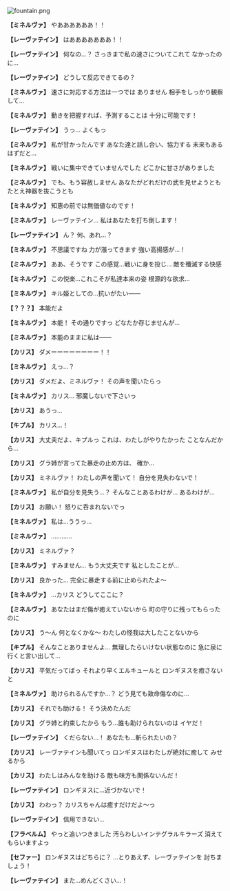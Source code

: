 
![fountain.png](../images/backgrounds/fountain.png)

**【ミネルヴァ】**
やああああああ！！

**【レーヴァテイン】**
はあああああああ！！

**【レーヴァテイン】**
何なの…？
さっきまで私の速さについてこれて
なかったのに…

**【レーヴァテイン】**
どうして反応できてるの？

**【ミネルヴァ】**
速さに対応する方法は一つでは
ありません
相手をしっかり観察して…

**【ミネルヴァ】**
動きを把握すれば、予測することは
十分に可能です！

**【レーヴァテイン】**
うっ…
よくもっ

**【ミネルヴァ】**
私が甘かったんです
あなた達と話し合い、協力する
未来もあるはずだと…

**【ミネルヴァ】**
戦いに集中できていませんでした
どこかに甘さがありました

**【ミネルヴァ】**
でも、もう容赦しません
あなたがどれだけの武を見せようとも
たとえ神器を抜こうとも

**【ミネルヴァ】**
知恵の前では無価値なのです！

**【ミネルヴァ】**
レーヴァテイン…
私はあなたを打ち倒します！

**【レーヴァテイン】**
ん？
何、あれ…？

**【ミネルヴァ】**
不思議ですね
力が漲ってきます
強い高揚感が…！

**【ミネルヴァ】**
ああ、そうです
この感覚…戦いに身を投じ…
敵を殲滅する快感

**【ミネルヴァ】**
この悦楽…これこそが私達本来の姿
根源的な欲求…

**【ミネルヴァ】**
キル姫としての…抗いがたい――

**【？？？】**
本能だよ

**【ミネルヴァ】**
本能！
その通りですっ
どなたか存じませんが…

**【ミネルヴァ】**
本能のままに私は――

**【カリス】**
ダメーーーーーーーー！！

**【ミネルヴァ】**
えっ…？

**【カリス】**
ダメだよ、ミネルヴァ！
その声を聞いたらっ

**【ミネルヴァ】**
カリス…
邪魔しないで下さいっ

**【カリス】**
あうっ…

**【キプル】**
カリス…！

**【カリス】**
大丈夫だよ、キプルっ
これは、わたしがやりたかった
ことなんだから…

**【カリス】**
グラ姉が言ってた暴走の止め方は、
確か…

**【カリス】**
ミネルヴァ！
わたしの声を聞いて！
自分を見失わないで！

**【ミネルヴァ】**
私が自分を見失う…？
そんなことあるわけが…
あるわけが…

**【カリス】**
お願い！
怒りに呑まれないでっ

**【ミネルヴァ】**
私は…ううっ…

**【ミネルヴァ】**
…………

**【カリス】**
ミネルヴァ？

**【ミネルヴァ】**
すみません…
もう大丈夫です
私としたことが…

**【カリス】**
良かった…
完全に暴走する前に止められたよ～

**【ミネルヴァ】**
…カリス
どうしてここに？

**【ミネルヴァ】**
あなたはまだ傷が癒えていないから
町の守りに残ってもらったのに

**【カリス】**
う～ん
何となくかな～
わたしの怪我は大したことないから

**【キプル】**
そんなことありませんよ…
無理したらいけない状態なのに
急に泉に行くと言い出して…

**【カリス】**
平気だってばっ
それより早くエルキュールと
ロンギヌスを癒さないと

**【ミネルヴァ】**
助けられるんですか…？
どう見ても致命傷なのに…

**【カリス】**
それでも助ける！
そう決めたんだ

**【カリス】**
グラ姉と約束したから
もう…誰も助けられないのは
イヤだ！

**【レーヴァテイン】**
くだらない…！
あなたも…斬られたいの？

**【カリス】**
レーヴァテインも聞いてっ
ロンギヌスはわたしが絶対に癒して
みせるから

**【カリス】**
わたしはみんなを助ける
敵も味方も関係ないんだ！

**【レーヴァテイン】**
ロンギヌスに…近づかないで！

**【カリス】**
わわっ？
カリスちゃんは癒すだけだよ～っ

**【レーヴァテイン】**
信用できない…

**【フラベルム】**
やっと追いつきました
汚らわしいインテグラルキラーズ
消えてもらいますよっ

**【セファー】**
ロンギヌスはどちらに？
…とりあえず、レーヴァテインを
討ちましょう！

**【レーヴァテイン】**
また…めんどくさい…！